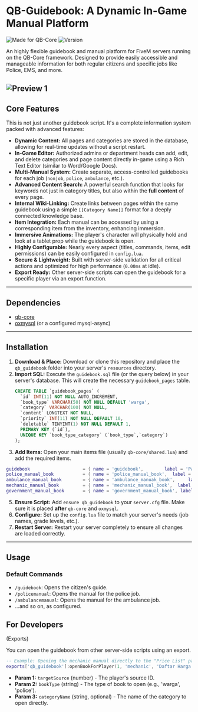 # QB-Guidebook: A Dynamic In-Game Manual Platform

![Made for QB-Core](https://img.shields.io/badge/Made%20for-QB--Core-blueviolet)
![Version](https://img.shields.io/badge/Version-1.0-blue)

An highly flexible guidebook and manual platform for FiveM servers running on the QB-Core framework. Designed to provide easily accessible and manageable information for both regular citizens and specific jobs like Police, EMS, and more.

![Preview 1](https://i.imgur.com/uJzmGR7.png) 
---

## Core Features

This is not just another guidebook script. It's a complete information system packed with advanced features:

*   **Dynamic Content:** All pages and categories are stored in the database, allowing for real-time updates without a script restart.
*   **In-Game Editor:** Authorized admins or department heads can add, edit, and delete categories and page content directly in-game using a Rich Text Editor (similar to Word/Google Docs).
*   **Multi-Manual System:** Create separate, access-controlled guidebooks for each job (`nonjob`, `police`, `ambulance`, etc.).
*   **Advanced Content Search:** A powerful search function that looks for keywords not just in category titles, but also within the **full content** of every page.
*   **Internal Wiki-Linking:** Create links between pages within the same guidebook using a simple `[[Category Name]]` format for a deeply connected knowledge base.
*   **Item Integration:** Each manual can be accessed by using a corresponding item from the inventory, enhancing immersion.
*   **Immersive Animations:** The player's character will physically hold and look at a tablet prop while the guidebook is open.
*   **Highly Configurable:** Nearly every aspect (titles, commands, items, edit permissions) can be easily configured in `config.lua`.
*   **Secure & Lightweight:** Built with server-side validation for all critical actions and optimized for high performance (`0.00ms` at idle).
*   **Export Ready:** Other server-side scripts can open the guidebook for a specific player via an export function.

---

## Dependencies

*   [qb-core](https://github.com/qbcore-framework/qb-core)
*   [oxmysql](https://github.com/overextended/oxmysql) (or a configured mysql-async)

---

## Installation

1.  **Download & Place:** Download or clone this repository and place the `qb_guidebook` folder into your server's `resources` directory.
2.  **Import SQL:** Execute the `guidebook.sql` file (or the query below) in your server's database. This will create the necessary `guidebook_pages` table.
    ```sql
    CREATE TABLE `guidebook_pages` (
      `id` INT(11) NOT NULL AUTO_INCREMENT,
      `book_type` VARCHAR(50) NOT NULL DEFAULT 'warga',
      `category` VARCHAR(100) NOT NULL,
      `content` LONGTEXT NOT NULL,
      `priority` INT(11) NOT NULL DEFAULT 10,
      `deletable` TINYINT(1) NOT NULL DEFAULT 1,
      PRIMARY KEY (`id`),
      UNIQUE KEY `book_type_category` (`book_type`,`category`)
    );
    ```
3.  **Add Items:** Open your main items file (usually `qb-core/shared.lua`) and add the required items.
   ```lua
guidebook                    = { name = 'guidebook',        label = 'Panduan Warga Kota',            weight = 100, type = 'item', image = 'guidebook.png',        unique = false, useable = true, shouldClose = true, combinable = nil, description = 'Sebuah buku panduan yang berisi semua informasi penting tentang kota ini.' },
police_manual_book           = { name = 'police_manual_book',  label = 'Buku Pnduan SOP Kepolisian',   weight = 100, type = 'item', image = 'police_manual_book.png',  unique = false, useable = true, shouldClose = true, combinable = nil, description = 'Manual berisi Standar Operasional Prosedur untuk anggota kepolisian.' },
ambulance_manual_book        = { name = 'ambulance_manuak_book',     label = 'Buku Pnduan SOP Medis',        weight = 100, type = 'item', image = 'ems_manual_book.png',     unique = false, useable = true, shouldClose = true, combinable = nil, description = 'Manual berisi Standar Operasional Prosedur untuk anggota medis.' },
mechanic_manual_book         = { name = 'mechanic_manual_book',  label = 'Buku Pnduan Mekanik',          weight = 100, type = 'item', image = 'mechanic_manual_book.png',  unique = false, useable = true, shouldClose = true, combinable = nil, description = 'panduan mekanik' },
government_manual_book       = { name = 'government_manual_book', label = 'Buku Pnduan Aturan Pemkot',    weight = 100, type = 'item', image = 'government_manual_book.png', unique = false, useable = true, shouldClose = true, combinable = nil, description = 'Manual berisi protokol dan aturan resmi pemerintahan kota.' }
```

5.  **Ensure Script:** Add `ensure qb_guidebook` to your `server.cfg` file. Make sure it is placed **after** `qb-core` and `oxmysql`.
6.  **Configure:** Set up the `config.lua` file to match your server's needs (job names, grade levels, etc.).
7.  **Restart Server:** Restart your server completely to ensure all changes are loaded correctly.

---

## Usage

### Default Commands
*   `/guidebook`: Opens the citizen's guide.
*   `/policemanual`: Opens the manual for the police job.
*   `/ambulancemanual`: Opens the manual for the ambulance job.
*   ...and so on, as configured.

## For Developers 

(Exports)

You can open the guidebook from other server-side scripts using an export.

```lua
-- Example: Opening the mechanic manual directly to the "Price List" page for player with source '1'
exports['qb_guidebook']:openBookForPlayer(1, 'mechanic', 'Daftar Harga')
```
*   **Param 1:** `targetSource` (number) - The player's source ID.
*   **Param 2:** `bookType` (string) - The type of book to open (e.g., 'warga', 'police').
*   **Param 3:** `categoryName` (string, optional) - The name of the category to open directly.


